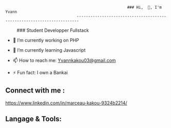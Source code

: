                                                          ### Hi,  👋, I'm Yvann
                                   -----------------------------------------------------------------------

&nbsp;&nbsp;&nbsp;&nbsp;&nbsp;&nbsp;&nbsp;&nbsp;&nbsp;### Student Developper Fullstack




- 🔭 I’m currently working on PHP
- 🌱 I’m currently learning Javascript

- 📫 How to reach me: Yvannkakou03@gmail.com
- ⚡ Fun fact: I own a Bankai

<!--
**Wany917/Wany917** is a ✨ _special_ ✨ repository because its `README.md` (this file) appears on your GitHub profile.

Here are some ideas to get you started:



- 👯 I’m looking to collaborate on ...
- 🤔 I’m looking for help with ...
- 💬 Ask me about ...
 ...
- 😄 Pronouns: ...
 ...
-->
## Connect with me :
https://www.linkedin.com/in/marceau-kakou-9324b2214/

## Langage & Tools:
